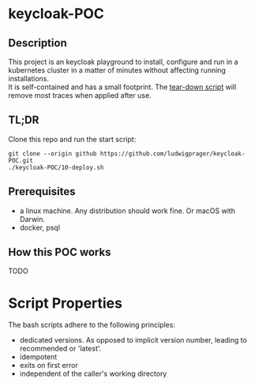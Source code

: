# keycloak-POC

## Description

This project is an keycloak playground to install, configure and run in a kubernetes cluster 
in a matter of minutes without affecting running installations.  
It is self-contained and has a small footprint. The [tear-down script](./90-teardown.sh) will
remove most traces when applied after use.

## TL;DR
Clone this repo and run the start script:

```
git clone --origin github https://github.com/ludwigprager/keycloak-POC.git
./keycloak-POC/10-deploy.sh
```


## Prerequisites
- a linux machine. Any distribution should work fine. Or macOS with Darwin.   
- docker, psql

## How this POC works

TODO

# Script Properties

The bash scripts adhere to the following principles:
- dedicated versions. As opposed to implicit version number, leading to recommended or 'latest'.
- idempotent
- exits on first error
- independent of the caller's working directory
